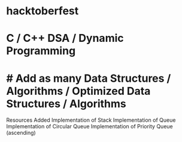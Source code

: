 # hacktoberfest
# C / C++ DSA / Dynamic Programming 

 # # Add as many Data Structures / Algorithms / Optimized Data Structures / Algorithms
Resources Added
Implementation of Stack
Implementation of Queue
Implementation of Circular Queue
Implementation of Priority Queue (ascending)


